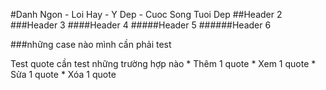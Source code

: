 #Danh Ngon - Loi Hay - Y Dep - Cuoc Song Tuoi Dep
##Header 2
###Header 3
####Header 4
#####Header 5
######Header 6

###những case nào mình cần phải test

Test quote cần test những trường hợp nào
	* Thêm 1 quote
	* Xem 1 quote
	* Sửa 1 quote
	* Xóa 1 quote
